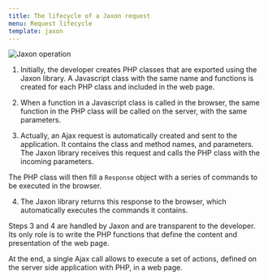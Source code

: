 ```yaml
---
title: The lifecycle of a Jaxon request
menu: Request lifecycle
template: jaxon
---
```


![Jaxon operation](/images/jaxon-operation.png)

1. Initially, the developer creates PHP classes that are exported using the Jaxon library. A Javascript class with the same name and functions is created for each PHP class and included in the web page.

2. When a function in a Javascript class is called in the browser, the same function in the PHP class will be called on the server, with the same parameters.

3. Actually, an Ajax request is automatically created and sent to the application. It contains the class and method names, and parameters. The Jaxon library receives this request and calls the PHP class with the incoming parameters.

The PHP class will then fill a `Response` object with a series of commands to be executed in the browser.

4. The Jaxon library returns this response to the browser, which automatically executes the commands it contains.

Steps 3 and 4 are handled by Jaxon and are transparent to the developer.
Its only role is to write the PHP functions that define the content and presentation of the web page.

At the end, a single Ajax call allows to execute a set of actions, defined on the server side application with PHP, in a web page.

